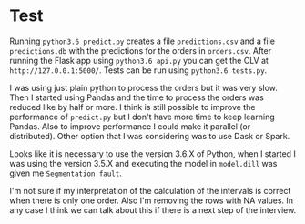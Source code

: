 # Test

Running `python3.6 predict.py` creates a file `predictions.csv` and a file `predictions.db` with the predictions for the orders in `orders.csv`.
After running the Flask app using `python3.6 api.py` you can get the CLV at `http://127.0.0.1:5000/`.
Tests can be run using `python3.6 tests.py`.

I was using just plain python to process the orders but it was very slow. Then I started using Pandas and the time to process the orders was reduced like by half or more. I think is still possible to improve the performance of `predict.py` but I don't have more time to keep learning Pandas. Also to improve performance I could make it parallel (or distributed). Other option that I was considering was to use Dask or Spark.

Looks like it is necessary to use the version 3.6.X of Python, when I started I was using the version 3.5.X and executing the model in `model.dill` was given me `Segmentation fault`.

I'm not sure if my interpretation of the calculation of the intervals is correct when there is only one order. Also I'm removing the rows with NA values. In any case I think we can talk about this if there is a next step of the interview.